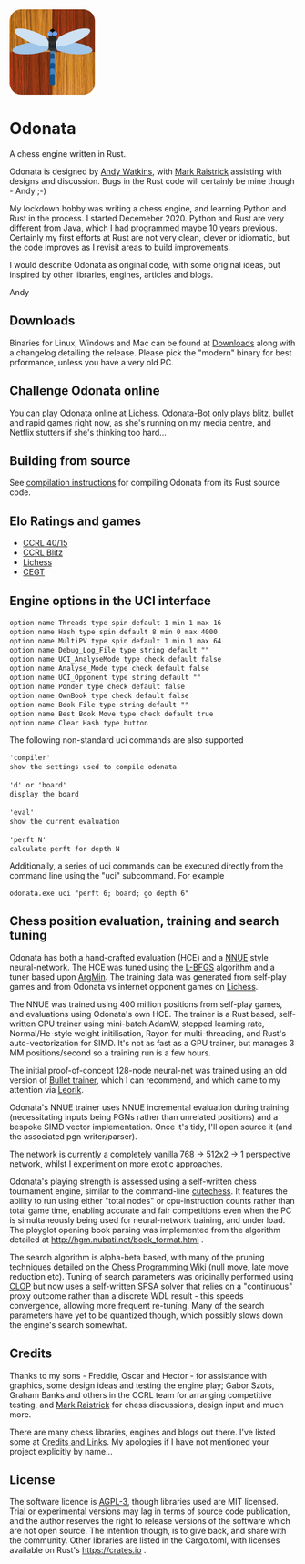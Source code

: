 <img src="odonata-blue.png" width=150 />


# Odonata
A chess engine written in Rust. 

Odonata is designed by [Andy Watkins](https://github.com/akanalytics), with [Mark Raistrick](https://github.com/raistrma) assisting with designs and discussion. Bugs in the Rust code will certainly be mine though - Andy ;-)

My lockdown hobby was writing a chess engine, and learning Python and Rust in the process. I started Decemeber 2020. Python and Rust are very different from Java, which I had programmed maybe 10 years previous. Certainly my first efforts at Rust are not very clean, clever or idiomatic, but the code improves as I revisit areas to build improvements.

I would describe Odonata as original code, with some original ideas, but inspired by other libraries, engines, articles and blogs. 

Andy

## Downloads
Binaries for Linux, Windows and Mac can be found at [Downloads](https://github.com/akanalytics/odonata/releases) along with a changelog detailing the release. Please pick the "modern" binary for best prformance, unless you have a very old PC.

## Challenge Odonata online
You can play Odonata online at [Lichess](https://lichess.org/@/odonata-bot). 
Odonata-Bot only plays blitz, bullet and rapid games right now, as she's running on my media centre, and Netflix stutters if she's thinking too hard...

## Building from source
See [compilation instructions](compilation.md) for compiling Odonata from its Rust source code. 

## Elo Ratings and games

* [CCRL 40/15](https://computerchess.org.uk/ccrl/404/cgi/compare_engines.cgi?family=Odonata) 
* [CCRL Blitz](https://computerchess.org.uk/ccrl/404/cgi/compare_engines.cgi?family=Odonata)
* [Lichess](https://lichess.org/@/odonata-bot) 
* [CEGT](http://www.cegt.net/40_4_Ratinglist/40_4_single/1874.html) 

## Engine options in the UCI interface
```
option name Threads type spin default 1 min 1 max 16
option name Hash type spin default 8 min 0 max 4000
option name MultiPV type spin default 1 min 1 max 64
option name Debug_Log_File type string default ""
option name UCI_AnalyseMode type check default false
option name Analyse_Mode type check default false
option name UCI_Opponent type string default ""
option name Ponder type check default false
option name OwnBook type check default false
option name Book File type string default ""
option name Best Book Move type check default true
option name Clear Hash type button
```

The following non-standard uci commands are also supported
```
'compiler' 
show the settings used to compile odonata 

'd' or 'board'
display the board

'eval'
show the current evaluation 

'perft N'
calculate perft for depth N
```

Additionally, a series of uci commands can be executed directly from the command line  using the "uci" subcommand. For example 
```
odonata.exe uci "perft 6; board; go depth 6"
```

## Chess position evaluation, training and search tuning
Odonata has both a hand-crafted evaluation (HCE) and a [NNUE](https://en.wikipedia.org/w/index.php?title=NNUE) style neural-network. The HCE was tuned using the [L-BFGS](https://en.wikipedia.org/wiki/Limited-memory_BFGS) algorithm and a tuner based upon [ArgMin](https://argmin-rs.org/). The training data was generated from self-play games and from Odonata vs internet opponent games on [Lichess](https://lichess.org/@/odonata-bot). 

The NNUE was trained using 400 million positions from self-play games, and evaluations using Odonata's own HCE. The trainer is a Rust based, self-written CPU trainer using mini-batch AdamW, stepped learning rate, Normal/He-style weight initilisation, Rayon for multi-threading, and Rust's auto-vectorization for SIMD. It's not as fast as a GPU trainer, but manages 3 MM positions/second so a training run is a few hours. 

The initial proof-of-concept 128-node neural-net was trained using an old version of [Bullet trainer](https://github.com/jw1912/bullet), which I can recommend, and which came to my attention via [Leorik](https://github.com/lithander/Leorik).

Odonata's NNUE trainer uses NNUE incremental evaluation during training (necessitating inputs being PGNs rather than unrelated positions) and a bespoke SIMD vector implementation. Once it's tidy, I'll open source it (and the associated pgn writer/parser).

The network is currently a completely vanilla 768 -> 512x2 -> 1 perspective network, whilst I experiment on more exotic approaches.

Odonata's playing strength is assessed using a self-written chess tournament engine, similar to the command-line [cutechess](https://github.com/cutechess/cutechess). It features the ability to run using either "total nodes" or cpu-instruction counts rather than total game time, enabling accurate and fair competitions even when the PC is simultaneously being used for neural-network training, and under load. The ployglot opening book parsing was implemented from the algorithm detailed at http://hgm.nubati.net/book_format.html .

The search algorithm is alpha-beta based, with many of the pruning techniques detailed on the [Chess Programming Wiki](http://www.chessprogramming.org) (null move, late move reduction etc). Tuning of search parameters  was originally performed using [CLOP](https://www.remi-coulom.fr/CLOP/) but now uses a self-written SPSA solver that relies on a "continuous" proxy outcome rather than a discrete WDL result - this speeds convergence, allowing more frequent re-tuning. Many of the search parameters have yet to be quantized though, which possibly slows down the engine's search somewhat.


## Credits
Thanks to my sons - Freddie, Oscar and Hector - for assistance with graphics, some design ideas and testing the engine play; Gabor Szots, Graham Banks and others in the CCRL team for arranging competitive testing, and [Mark Raistrick](https://github.com/raistrma) for chess discussions, design input and much more.

There are many chess libraries, engines and blogs out there. I've listed some at [Credits and Links](credits.md). My apologies if I have not mentioned your project explicitly by name...


## License
The software licence is [AGPL-3](../license.txt), though libraries used are MIT licensed. Trial or experimental versions may lag in terms of source code publication, and the author reserves the right to release versions of the software which are not open source. The intention though, is to give back, and share with the community. Other libraries are listed in the Cargo.toml, with licenses available on Rust's https://crates.io .




